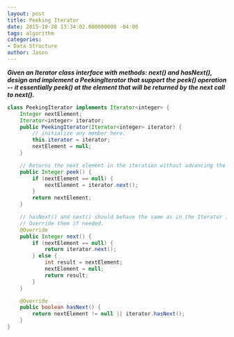 ```yaml
---
layout: post
title: Peeking Iterator
date: 2015-10-28 13:34:02.000000000 -04:00
tags: algorithm
categories:
- Data Structure
author: Jason
---
```

<p><strong><em>Given an Iterator class interface with methods: next() and hasNext(), design and implement a PeekingIterator that support the peek() operation -- it essentially peek() at the element that will be returned by the next call to next().</em></strong></p>


``` java
class PeekingIterator implements Iterator<integer> {
    Integer nextElement;
    Iterator<integer> iterator;
    public PeekingIterator(Iterator<integer> iterator) {
        // initialize any member here.
        this.iterator = iterator;
        nextElement = null;
    }

    // Returns the next element in the iteration without advancing the iterator.
    public Integer peek() {
        if (nextElement == null) {
            nextElement = iterator.next();
        }
        return nextElement;
    }

    // hasNext() and next() should behave the same as in the Iterator interface.
    // Override them if needed.
    @Override
    public Integer next() {
        if (nextElement == null) {
            return iterator.next();
        } else {
            int result = nextElement;
            nextElement = null;
            return result;
        }
    }

    @Override
    public boolean hasNext() {
        return nextElement != null || iterator.hasNext();
    }
}
```
